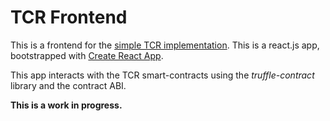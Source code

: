 # TCR Frontend

This is a frontend for the [simple TCR implementation](https://github.com/gautamdhameja/simple-tcr). This is a react.js app, bootstrapped with [Create React App](https://github.com/facebook/create-react-app).

This app interacts with the TCR smart-contracts using the *truffle-contract* library and the contract ABI.

**This is a work in progress.**